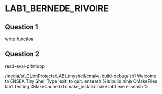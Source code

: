 # LAB1_BERNEDE_RIVOIRE

## Question 1
write function

## Question 2
read-eval-printloop

/media/sf_CLionProjects/LAB1_tinyshell/cmake-build-debug/lab1
Welcome to ENSEA Tiny Shell
Type 'exit' to quit.
enseash %ls
build.ninja	CMakeFiles	     lab1      Testing
CMakeCache.txt	cmake_install.cmake  lab1.exe
enseash %



